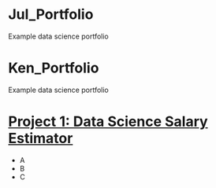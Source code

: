 # Jul_Portfolio
Example data science portfolio

# Ken_Portfolio
Example data science portfolio

# [Project 1: Data Science Salary Estimator](https://github.com/JulMeh/Data-fun-wirh-house-prices) 
* A
* B
* C

